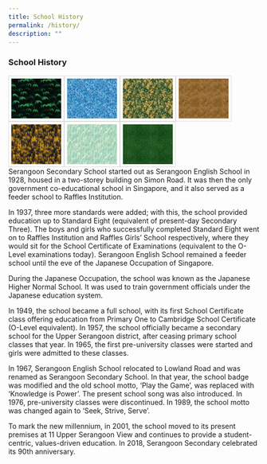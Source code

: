 ```yaml
---
title: School History
permalink: /history/
description: ""
---
```

### School History

<img src="/images/Sample%20Images/number1.png" style="width:100px; height:80px; border:0.5px solid Gainsboro; padding: 5px; Float: Left">

<img src="/images/Sample%20Images/number2.png" style="width:100px; height:80px; border:0.5px solid Gainsboro; padding: 5px; Float: Left">

<img src="/images/Sample%20Images/number3.png" style="width:100px; height:80px; border:0.5px solid Gainsboro; padding: 5px; Float: Left">

<img src="/images/Sample%20Images/number4.png" style="width:100px; height:80px; border:0.5px solid Gainsboro; padding: 5px; Float: Left">

<img src="/images/Sample%20Images/number5.png" style="width:100px; height:80px; border:0.5px solid Gainsboro; padding: 5px; Float: Left">

<img src="/images/Sample%20Images/number6.png" style="width:100px; height:80px; border:0.5px solid Gainsboro; padding: 5px; Float: Left">

<img src="/images/Sample%20Images/number7.png" style="width:100px; height:80px; border:0.5px solid Gainsboro; padding: 5px; Float: Left">

<p style="clear: both;">

Serangoon Secondary School started out as Serangoon English School in 1928, housed in a two-storey building on Simon Road. It was then the only government co-educational school in Singapore, and it also served as a feeder school to Raffles Institution.

In 1937, three more standards were added; with this, the school provided education up to Standard Eight (equivalent of present-day Secondary Three). The boys and girls who successfully completed Standard Eight went on to Raffles Institution and Raffles Girls’ School respectively, where they would sit for the School Certificate of Examinations (equivalent to the O-Level examinations today). Serangoon English School remained a feeder school until the eve of the Japanese Occupation of Singapore.

During the Japanese Occupation, the school was known as the Japanese Higher Normal School. It was used to train government officials under the Japanese education system.

In 1949, the school became a full school, with its first School Certificate class offering education from Primary One to Cambridge School Certificate (O-Level equivalent). In 1957, the school officially became a secondary school for the Upper Serangoon district, after ceasing primary school classes that year. In 1965, the first pre-university classes were started and girls were admitted to these classes.

In 1967, Serangoon English School relocated to Lowland Road and was renamed as Serangoon Secondary School. In that year, the school badge was modified and the old school motto, ‘Play the Game’, was replaced with ‘Knowledge is Power’. The present school song was also introduced. In 1976, pre-university classes were discontinued. In 1989, the school motto was changed again to ‘Seek, Strive, Serve’.

To mark the new millennium, in 2001, the school moved to its present premises at 11 Upper Serangoon View and continues to provide a student-centric, values-driven education. In 2018, Serangoon Secondary celebrated its 90th anniversary.